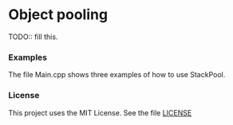 # Object pooling
TODO:: fill this.

### Examples
The file Main.cpp shows three examples of how to use StackPool.

### License
This project uses the MIT License. See the file [LICENSE]()